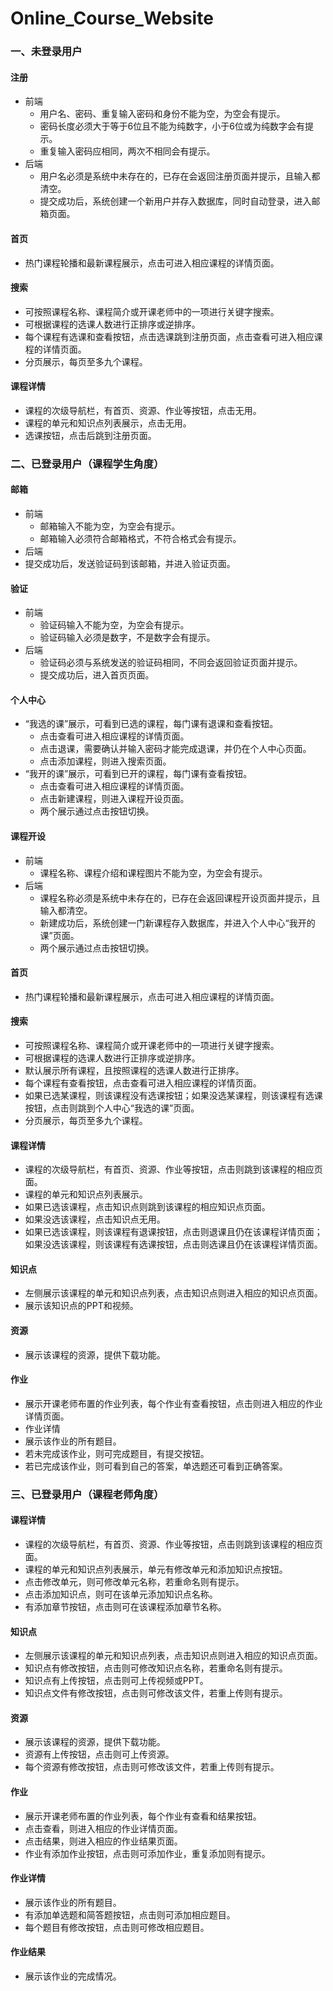 # Online_Course_Website

### 一、未登录用户
#### 注册
- 前端
  - 用户名、密码、重复输入密码和身份不能为空，为空会有提示。
  - 密码长度必须大于等于6位且不能为纯数字，小于6位或为纯数字会有提示。
  - 重复输入密码应相同，两次不相同会有提示。
- 后端
  - 用户名必须是系统中未存在的，已存在会返回注册页面并提示，且输入都清空。
  - 提交成功后，系统创建一个新用户并存入数据库，同时自动登录，进入邮箱页面。
#### 首页
- 热门课程轮播和最新课程展示，点击可进入相应课程的详情页面。
#### 搜索
- 可按照课程名称、课程简介或开课老师中的一项进行关键字搜索。
- 可根据课程的选课人数进行正排序或逆排序。
- 每个课程有选课和查看按钮，点击选课跳到注册页面，点击查看可进入相应课程的详情页面。
- 分页展示，每页至多九个课程。
#### 课程详情
- 课程的次级导航栏，有首页、资源、作业等按钮，点击无用。
- 课程的单元和知识点列表展示，点击无用。
- 选课按钮，点击后跳到注册页面。

### 二、已登录用户（课程学生角度）
#### 邮箱
- 前端
  - 邮箱输入不能为空，为空会有提示。
  - 邮箱输入必须符合邮箱格式，不符合格式会有提示。
- 后端
- 提交成功后，发送验证码到该邮箱，并进入验证页面。
#### 验证
- 前端
  - 验证码输入不能为空，为空会有提示。
  - 验证码输入必须是数字，不是数字会有提示。
- 后端
  - 验证码必须与系统发送的验证码相同，不同会返回验证页面并提示。
  - 提交成功后，进入首页页面。
#### 个人中心
- “我选的课”展示，可看到已选的课程，每门课有退课和查看按钮。
  - 点击查看可进入相应课程的详情页面。
  - 点击退课，需要确认并输入密码才能完成退课，并仍在个人中心页面。
  - 点击添加课程，则进入搜索页面。
- “我开的课”展示，可看到已开的课程，每门课有查看按钮。
  - 点击查看可进入相应课程的详情页面。
  - 点击新建课程，则进入课程开设页面。
  - 两个展示通过点击按钮切换。
#### 课程开设
- 前端
  - 课程名称、课程介绍和课程图片不能为空，为空会有提示。
- 后端
  - 课程名称必须是系统中未存在的，已存在会返回课程开设页面并提示，且输入都清空。
  - 新建成功后，系统创建一门新课程存入数据库，并进入个人中心“我开的课”页面。
  - 两个展示通过点击按钮切换。
#### 首页
  - 热门课程轮播和最新课程展示，点击可进入相应课程的详情页面。
#### 搜索
  - 可按照课程名称、课程简介或开课老师中的一项进行关键字搜索。
  - 可根据课程的选课人数进行正排序或逆排序。
  - 默认展示所有课程，且按照课程的选课人数进行正排序。
  - 每个课程有查看按钮，点击查看可进入相应课程的详情页面。
  - 如果已选某课程，则该课程没有选课按钮；如果没选某课程，则该课程有选课按钮，点击则跳到个人中心“我选的课”页面。
  - 分页展示，每页至多九个课程。
#### 课程详情
- 课程的次级导航栏，有首页、资源、作业等按钮，点击则跳到该课程的相应页面。
- 课程的单元和知识点列表展示。
- 如果已选该课程，点击知识点则跳到该课程的相应知识点页面。
- 如果没选该课程，点击知识点无用。
- 如果已选该课程，则该课程有退课按钮，点击则退课且仍在该课程详情页面；如果没选该课程，则该课程有选课按钮，点击则选课且仍在该课程详情页面。
#### 知识点
- 左侧展示该课程的单元和知识点列表，点击知识点则进入相应的知识点页面。
- 展示该知识点的PPT和视频。
#### 资源
- 展示该课程的资源，提供下载功能。
#### 作业
- 展示开课老师布置的作业列表，每个作业有查看按钮，点击则进入相应的作业详情页面。
- 作业详情
- 展示该作业的所有题目。
- 若未完成该作业，则可完成题目，有提交按钮。
- 若已完成该作业，则可看到自己的答案，单选题还可看到正确答案。

### 三、已登录用户（课程老师角度）
#### 课程详情
- 课程的次级导航栏，有首页、资源、作业等按钮，点击则跳到该课程的相应页面。
- 课程的单元和知识点列表展示，单元有修改单元和添加知识点按钮。
- 点击修改单元，则可修改单元名称，若重命名则有提示。
- 点击添加知识点，则可在该单元添加知识点名称。
- 有添加章节按钮，点击则可在该课程添加章节名称。
#### 知识点
- 左侧展示该课程的单元和知识点列表，点击知识点则进入相应的知识点页面。
- 知识点有修改按钮，点击则可修改知识点名称，若重命名则有提示。
- 知识点有上传按钮，点击则可上传视频或PPT。
- 知识点文件有修改按钮，点击则可修改该文件，若重上传则有提示。
#### 资源
- 展示该课程的资源，提供下载功能。
- 资源有上传按钮，点击则可上传资源。
- 每个资源有修改按钮，点击则可修改该文件，若重上传则有提示。
#### 作业
- 展示开课老师布置的作业列表，每个作业有查看和结果按钮。
- 点击查看，则进入相应的作业详情页面。
- 点击结果，则进入相应的作业结果页面。
- 作业有添加作业按钮，点击则可添加作业，重复添加则有提示。
#### 作业详情
- 展示该作业的所有题目。
- 有添加单选题和简答题按钮，点击则可添加相应题目。
- 每个题目有修改按钮，点击则可修改相应题目。
#### 作业结果
- 展示该作业的完成情况。
